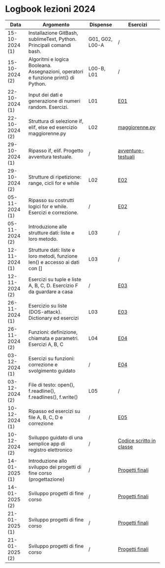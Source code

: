 # Logbook lezioni 2024

| Data           | Argomento                                                                          | Dispense        | Esercizi                                                     |
|----------------|------------------------------------------------------------------------------------|-----------------|--------------------------------------------------------------|
| 15-10-2024 (1) | Installazione GitBash, sublimeText, Python. Principali comandi bash.               | G01, G02, L00-A | /                                                            |
| 15-10-2024 (2) | Algoritmi e logica Booleana. Assegnazioni, operatori e funzione print() di Python. | L00-B, L01      | /                                                            |
| 22-10-2024 (1) | Input dei dati e generazione di numeri random. Esercizi.                           | L01             | [E01](../Esercizi/Esercizi-01)                               |
| 22-10-2024 (2) | Struttura di selezione if, elif, else ed esercizio maggiorenne.py                  | L02             | [maggiorenne.py](../Esercizi/Esercizi-02/A-maggiorenne.py)   |
| 29-10-2024 (1) | Ripasso if, elif. Progetto avventura testuale.                                     | /               | [avventure-testuali](../Progetti/avventure-testuali)         |
| 29-10-2024 (2) | Strutture di ripetizione: range, cicli for e while                                 | L02             | [E02](../Esercizi/Esercizi-02)                               |
| 05-11-2024 (1) | Ripasso su costrutti logici for e while. Esercizi e correzione.                    | /               | [E02](../Esercizi/Esercizi-02)                               |
| 05-11-2024 (2) | Introduzione alle strutture dati: liste e loro metodo.                             | L03             | /                                                            |
| 12-11-2024 (1) | Strutture dati: liste e loro metodi, funzione len() e accesso ai dati con []       | L03             | /                                                            |
| 12-11-2024 (2) | Esercizi su tuple e liste A, B, C, D. Esercizio F da guardare a casa               | /               | [E03](../Esercizi/Esercizi-03)                               |
| 26-11-2024 (1) | Esercizio su liste (DOS-attack). Dictionary ed esercizi                            | L03             | [E03](../Esercizi/Esercizi-03)                               |
| 26-11-2024 (2) | Funzioni: definizione, chiamata e parametri. Esercizi A, B,  C                     | L04             | [E04](../Esercizi/Esercizi-04)                               |
| 03-12-2024 (1) | Esercizi su funzioni: correzione e svolgimento guidato                             | /               | [E04](../Esercizi/Esercizi-04)                               |
| 03-12-2024 (2) | File di testo: open(), f.readline(), f.readlines(), f.write()                      | L05             | /                                                            |
| 10-12-2024 (1) | Ripasso ed esercizi su file A, B, C, D e correzione                                | /               | [E05](../Esercizi/Esercizi-05)                               |
| 10-12-2024 (2) | Sviluppo guidato di una semplice app di registro elettronico                       | /               | [Codice scritto in classe](../Progetti/registro-elettronico) |
| 14-01-2025 (1) | Introduzione allo sviluppo dei progetti di fine corso (progettazione)              | /               | [Progetti finali](../Progetti/progetti-finali-2024)               |
| 14-01-2025 (2) | Sviluppo progetti di fine corso                                                    | /               | [Progetti finali](../Progetti/progetti-finali-2024)               |
| 21-01-2025 (1) | Sviluppo progetti di fine corso                                                    | /               | [Progetti finali](../Progetti/progetti-finali-2024)               |
| 21-01-2025 (2) | Sviluppo progetti di fine corso                                                    | /               | [Progetti finali](../Progetti/progetti-finali-2024)               |